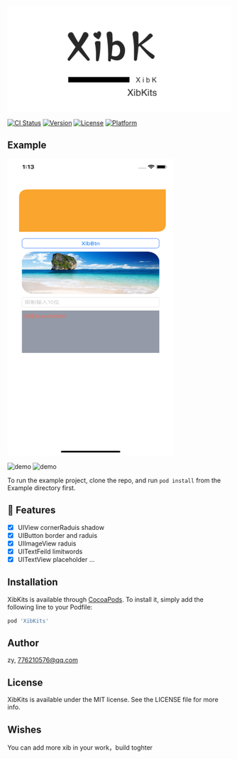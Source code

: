 
<p align="center">
<img src="https://github.com/RainManGO/XibKits/blob/master/logo.png" alt="XibKits" title="XibKits" width="557"/>
</p>

[![CI Status](https://img.shields.io/travis/776210576@qq.com/XibKits.svg?style=flat)](https://travis-ci.org/776210576@qq.com/XibKits)
[![Version](https://img.shields.io/cocoapods/v/XibKits.svg?style=flat)](https://cocoapods.org/pods/XibKits)
[![License](https://img.shields.io/cocoapods/l/XibKits.svg?style=flat)](https://cocoapods.org/pods/XibKits)
[![Platform](https://img.shields.io/cocoapods/p/XibKits.svg?style=flat)](https://cocoapods.org/pods/XibKits)

## Example
<p>
<img src="https://github.com/RainManGO/XibKits/blob/master/demo.png" alt="demo" width="375" height= "667"/>
</p>
<img src="https://github.com/RainManGO/XibKits/blob/master/xibviewDemo.gif" alt="demo"/>
<img src="https://github.com/RainManGO/XibKits/blob/master/XibButtonDemo.gif" alt="demo" />

To run the example project, clone the repo, and run `pod install` from the Example directory first.

## 🌟 Features

- [x] UIView cornerRaduis shadow
- [x] UIButton border and raduis
- [x] UIImageView raduis
- [x] UITextFeild limitwords
- [x] UITextView placeholder
...

## Installation

XibKits is available through [CocoaPods](https://cocoapods.org). To install
it, simply add the following line to your Podfile:

```ruby
pod 'XibKits'
```

## Author

zy, 776210576@qq.com

## License

XibKits is available under the MIT license. See the LICENSE file for more info.

## Wishes

You can add more xib in your work，build toghter
